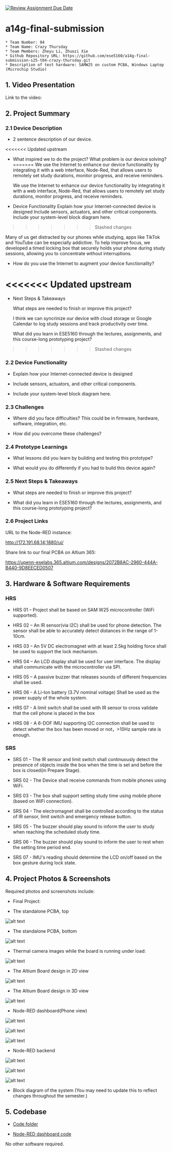 [![Review Assignment Due Date](https://classroom.github.com/assets/deadline-readme-button-22041afd0340ce965d47ae6ef1cefeee28c7c493a6346c4f15d667ab976d596c.svg)](https://classroom.github.com/a/AlBFWSQg)
# a14g-final-submission

    * Team Number: 04
    * Team Name: Crazy Thursday
    * Team Members: Zheyu Li, Zhuozi Xie
    * Github Repository URL: https://github.com/ese5160/a14g-final-submission-s25-t04-crazy-thursday.git
    * Description of test hardware: SAMW25 on custom PCBA, Windows Laptop (Microchip Studio)

## 1. Video Presentation

Link to the video:

## 2. Project Summary

### 2.1 Device Description

- 2 sentence description of our device.



<<<<<<< Updated upstream
- What inspired we to do the project? What problem is our device solving?
=======
    We use the Internet to enhance our device functionality by integrating it with a web interface, Node-Red, that allows users to remotely set study durations, monitor progress, and receive reminders.

    We use the Internet to enhance our device functionality by integrating it with a web interface, Node-Red, that allows users to remotely set study durations, monitor progress, and receive reminders.

- Device Functionality
    Explain how your Internet-connected device is designed
    Include sensors, actuators, and other critical components.
    Include your system-level block diagram here.
>>>>>>> Stashed changes

Many of us get distracted by our phones while studying, apps like TikTok and YouTube can be especially addictive. To help improve focus, we developed a timed locking box that securely holds your phone during study sessions, allowing you to concentrate without interruptions.

- How do you use the Internet to augment your device functionality?

<<<<<<< Updated upstream
=======
- Next Steps & Takeaways

    What steps are needed to finish or improve this project?
    
    I think we can syncrinize our device with cloud storage or Google Calendar to log study sessions and track productivity over time.

    What did you learn in ESE5160 through the lectures, assignments, and this course-long prototyping project?
>>>>>>> Stashed changes


### 2.2 Device Functionality

- Explain how your Internet-connected device is designed

- Include sensors, actuators, and other critical components.

- Include your system-level block diagram here.

### 2.3 Challenges

- Where did you face difficulties? This could be in firmware, hardware, software, integration, etc.

- How did you overcome these challenges?

### 2.4 Prototype Learnings

- What lessons did you learn by building and testing this prototype?

- What would you do differently if you had to build this device again?

### 2.5 Next Steps & Takeaways

- What steps are needed to finish or improve this project?

- What did you learn in ESE5160 through the lectures, assignments, and this course-long prototyping project?

### 2.6 Project Links

URL to the Node-RED instance:

http://172.191.68.14:1880/ui/

Share link to our final PCBA on Altium 365:

https://upenn-eselabs.365.altium.com/designs/2072B8AC-2960-444A-B440-9D8EECED0507

## 3. Hardware & Software Requirements

### HRS

- HRS 01 – Project shall be based on SAM W25 microcontroller (WiFi supported).

- HRS 02 – An IR sensor(via I2C) shall be used for phone detection. The sensor shall be able to accurately detect distances in the range of 1-10cm.

- HRS 03 – An 5V DC electromagnet with at least 2.5kg holding force shall be used to support the lock mechanism.

- HRS 04 – An LCD display shall be used for user interface. The display shall communicate with the microcontroller via SPI.

- HRS 05 – A passive buzzer that releases sounds of different frequencies shall be used.

- HRS 06 - A Li-Ion battery (3.7V nominal voltage) Shall be used as the power supply of the whole system.

- HRS 07 - A limit switch shall be used with IR sensor to cross validate that the cell phone is placed in the box

- HRS 08 - A 6-DOF IMU supporting I2C connection shall be used to detect whether the box has been moved or not，>10Hz sample rate is enough.

### SRS

- SRS 01 – The IR sensor and limit switch shall continuously detect the presence of objects inside the box when the time is set and before the box is closed(in Prepare Stage).

- SRS 02 - The Device shall receive commands from mobile phones using WiFi.

- SRS 03 - The box shall support setting study time using mobile phone (based on WiFi connection).

- SRS 04 - The electromagnet shall be controlled according to the status of IR sensor, limit switch and emergency release button.

- SRS 05 - The buzzer should play sound to inform the user to study when reaching the scheduled study time.

- SRS 06 - The buzzer should play sound to inform the user to rest when the setting time period end.

- SRS 07 - IMU's reading should determine the LCD on/off based on the box gesture during lock state.

## 4. Project Photos & Screenshots

Required photos and screenshots include:

- Final Project:



- The standalone PCBA, top

![alt text](Images/PCBA_Top.jpg)

- The standalone PCBA, bottom

![alt text](Images/PCBA_Bot.jpg)

- Thermal camera images while the board is running under load:

![alt text](Images/Thermal_image.jpg)

- The Altium Board design in 2D view

![alt text](Images/Altium_2D.png)

- The Altium Board design in 3D view

![alt text](Images/Altium_3D.png)

- Node-RED dashboard(Phone view)

![alt text](Images/NodeRed_UI1.png)

![alt text](Images/NodeRed_UI2.png)

![alt text](Images/NodeRed_UI3.png)

- Node-RED backend

![alt text](Images/NodeRed_Backend1.png)

![alt text](Images/NodeRed_Backend2.png)

![alt text](Images/NodeRed_Backend3.png)

- Block diagram of the system (You may need to update this to reflect changes throughout the semester.)

## 5. Codebase

- [Code folder](./Code/)

- [Node-RED dashboard code](http://172.191.68.14:1880)

No other software required.
